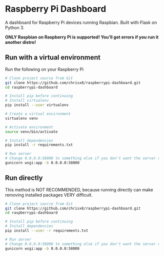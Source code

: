 # Raspberry Pi Dashboard

A dashboard for Raspberry Pi devices running Raspbian. Built with Flask on Python 3.

**ONLY Raspbian on Raspberry Pi is supported! You'll get errors if you run it another distro!**

## Run with a virtual environment

Run the following on your Raspberry Pi

```bash
# Clone project source from Git
git clone https://github.com/chrisx8/raspberrypi-dashboard.git
cd raspberrypi-dashboard

# Install pip before continuing
# Install virtualenv
pip install --user virtualenv

# Create a virtual environment
virtualenv venv

# Activate environment
source venv/bin/activate

# Install dependencies
pip install -r requirements.txt

# Run server
# Change 0.0.0.0:58000 to something else if you don't want the server on port 58000, or you don't want the server to be accessible from everywhere.
gunicorn wsgi:app -b 0.0.0.0:58000
```

## Run directly

This method is NOT RECOMMENDED, because running directly can make removing installed packages VERY difficult.

```bash
# Clone project source from Git
git clone https://github.com/chrisx8/raspberrypi-dashboard.git
cd raspberrypi-dashboard

# Install pip before continuing
# Install dependencies
pip install --user -r requirements.txt

# Run server
# Change 0.0.0.0:58000 to something else if you don't want the server on port 58000, or you don't want the server to be accessible from everywhere.
gunicorn wsgi:app -b 0.0.0.0:58000
```
